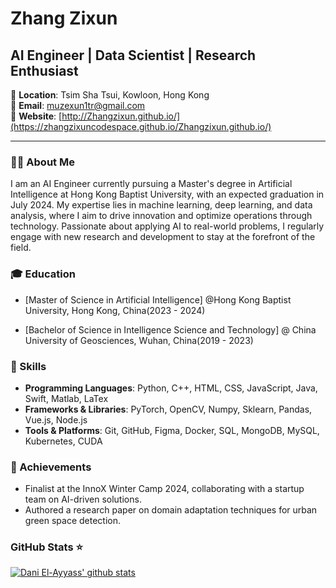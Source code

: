 # Zhang Zixun

## AI Engineer | Data Scientist | Research Enthusiast

📍 **Location**: Tsim Sha Tsui, Kowloon, Hong Kong  
📧 **Email**: [muzexun1tr@gmail.com](mailto:muzexun1tr@gmail.com)  
🔗 **Website**: [http://Zhangzixun.github.io/](https://zhangzixuncodespace.github.io/Zhangzixun.github.io/)

---

### 👨‍💻 About Me

I am an AI Engineer currently pursuing a Master's degree in Artificial Intelligence at Hong Kong Baptist University, with an expected graduation in July 2024. My expertise lies in machine learning, deep learning, and data analysis, where I aim to drive innovation and optimize operations through technology. Passionate about applying AI to real-world problems, I regularly engage with new research and development to stay at the forefront of the field.

### 🎓 Education

- [Master of Science in Artificial Intelligence] @Hong Kong Baptist University, Hong Kong, China(2023 - 2024)

- [Bachelor of Science in Intelligence Science and Technology] @ China University of Geosciences, Wuhan, China(2019 - 2023)

### 🔧 Skills

- **Programming Languages**: Python, C++, HTML, CSS, JavaScript, Java, Swift, Matlab, LaTex
- **Frameworks & Libraries**: PyTorch, OpenCV, Numpy, Sklearn, Pandas, Vue.js, Node.js
- **Tools & Platforms**: Git, GitHub, Figma, Docker, SQL, MongoDB, MySQL, Kubernetes, CUDA

### 🏅 Achievements

- Finalist at the InnoX Winter Camp 2024, collaborating with a startup team on AI-driven solutions.
- Authored a research paper on domain adaptation techniques for urban green space detection.


### GitHub Stats ⭐
[![Dani El-Ayyass' github stats](https://github-readme-stats.vercel.app/api?username=ZhangZixunCodeSpace&show_icons=true)](https://github.com/anuraghazra/github-readme-stats)
